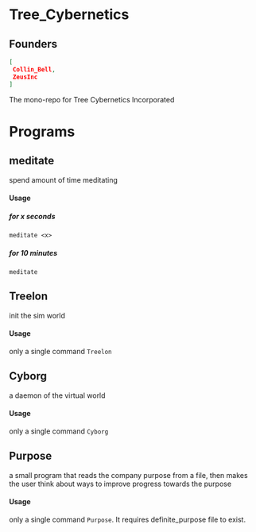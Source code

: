 # Tree_Cybernetics

## Founders
```json
[
 Collin_Bell,
 ZeusInc
]
```

The mono-repo for Tree Cybernetics Incorporated

# Programs

## meditate

spend amount of time meditating

#### Usage
##### for x seconds
`meditate <x>`

##### for 10 minutes
`meditate`

## Treelon

init the sim world

#### Usage
only a single command
`Treelon`

## Cyborg

a daemon of the virtual world

#### Usage
only a single command
`Cyborg`

## Purpose

a small program that reads the company purpose from a file, then makes the user think about ways to improve progress towards the purpose

#### Usage
only a single command `Purpose`. It requires definite_purpose file to exist.
